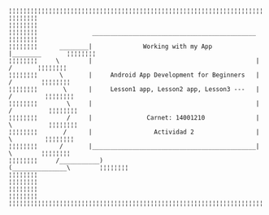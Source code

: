 

    ¦¦¦¦¦¦¦¦¦¦¦¦¦¦¦¦¦¦¦¦¦¦¦¦¦¦¦¦¦¦¦¦¦¦¦¦¦¦¦¦¦¦¦¦¦¦¦¦¦¦¦¦¦¦¦¦¦¦¦¦¦¦¦¦¦¦¦¦¦¦¦¦¦¦¦¦¦¦¦¦¦¦¦¦¦¦¦¦¦¦¦¦
    ¦¦¦¦¦¦¦¦                                                                            ¦¦¦¦¦¦¦¦
    ¦¦¦¦¦¦¦¦               _____________________________________________                ¦¦¦¦¦¦¦¦
    ¦¦¦¦¦¦¦¦      ________|              Working with my App            |________       ¦¦¦¦¦¦¦¦
    ¦¦¦¦¦¦¦¦     \        |                                             |       /       ¦¦¦¦¦¦¦¦
    ¦¦¦¦¦¦¦¦      \       |     Android App Development for Beginners   |      /        ¦¦¦¦¦¦¦¦
    ¦¦¦¦¦¦¦¦       \      |     Lesson1 app, Lesson2 app, Lesson3 ---   |     /         ¦¦¦¦¦¦¦¦
    ¦¦¦¦¦¦¦¦        \     |                                             |    /          ¦¦¦¦¦¦¦¦
    ¦¦¦¦¦¦¦¦        /     |               Carnet: 14001210              |    \          ¦¦¦¦¦¦¦¦
    ¦¦¦¦¦¦¦¦       /      |                 Actividad 2                 |     \         ¦¦¦¦¦¦¦¦
    ¦¦¦¦¦¦¦¦      /       |_____________________________________________|      \        ¦¦¦¦¦¦¦¦
    ¦¦¦¦¦¦¦¦     /___________)                                 (_______________\        ¦¦¦¦¦¦¦¦
    ¦¦¦¦¦¦¦¦                                                                            ¦¦¦¦¦¦¦¦
    ¦¦¦¦¦¦¦¦                                                                            ¦¦¦¦¦¦¦¦
    ¦¦¦¦¦¦¦¦¦¦¦¦¦¦¦¦¦¦¦¦¦¦¦¦¦¦¦¦¦¦¦¦¦¦¦¦¦¦¦¦¦¦¦¦¦¦¦¦¦¦¦¦¦¦¦¦¦¦¦¦¦¦¦¦¦¦¦¦¦¦¦¦¦¦¦¦¦¦¦¦¦¦¦¦¦¦¦¦¦¦¦¦
